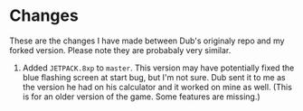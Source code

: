 # Changes
These are the changes I have made between Dub's originaly repo and my forked version. Please note they are probabaly very similar.

1. Added `JETPACK.8xp` to `master`. This version may have potentially fixed the blue flashing screen at start bug, but I'm not sure. Dub sent it to me as the version he had on his calculator and it worked on mine as well. (This is for an older version of the game. Some features are missing.)

